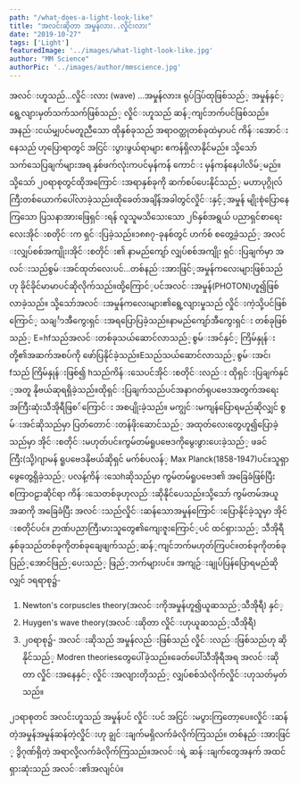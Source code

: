 ```yaml
---
path: "/what-does-a-light-look-like"
title: "အလင်းဆိုတာ အမှုန်လား..လှိုင်းလား"
date: "2019-10-27"
tags: ['Light']
featuredImage: '../images/what-light-look-like.jpg'
author: "MM Science"
authorPic: '../images/author/mmscience.jpg'
---
```

အလင်​းဟူသည်...လှိုင်​းလား (wave) ...အမှုန်​လား။ ရုပ်​ဒြပ်​ထုဖြစ်သည်​့ အမှုန်​နှင်​့ ​ရွေ့လျားမှတ်​သက်သက်ဖြစ်သည်​့ လှိုင်​းဟူသည်​ ဆန်​့ကျင်​ဘက်​ပင်​ဖြစ်​သည်​။ အနည်​းငယ်​မျှပင်​မတူညီ​သော ထိုနှစ်ခုသည် အရာဝတ္ထုတစ်​ခုထဲမှာပင်​ ကိန်​း​အောင်​း​နေသည်​ ဟု​ပြောရာတွင်​ အငြင်​းပွားဖွယ်​ရာများ ​ဧကန်ရှိလာနိုင်​မည်​။ သို့​သော်​ သက်သေပြချက်​များအရ နှစ်​ဖက်လုံးကပင်​မှန်​​ကန်​ ​ကောင်​း မှန်​ကန်​​နေပါလိမ်​့မည်​။ သို့​သော်​ ၂ဝရာစုတွင်​ ထိုအ​ကြောင်​းအရာနှစ်​ခုကို ဆက်​စပ်​​ပေးနိုင်​သည်​့ မဟာပုဂ္ဂိုလ်​​ကြီးတစ်​​ယောက်​​ပေါ်လာခဲ့သည်​။ထို​ခေတ်​အချိန်​အခါတွင်​လှိုင်​းနှင့်​့အမှုန်​ မျိုးစုံ​ပြော​နေကြ​သော ပြသနာအား​ဖြေရှင်​းရန်​ လူသူမသိ​သေး​သော ၂၆နှစ်​အရွယ်​ ပညာရှင်​စာ​ရေး​လေးအိုင်​းစတိုင်​းက ရှင်​းပြခဲ့သည်​။၁၈၈၇-ခုနစ်​တွင်​ ဟက်​စ်​ စ​တွေ့ခဲ့သည်​့ အလင်​းလျှပ်​စစ်​အကျိုး၊အိုင်​းစတိုင်​း၏ နာမည်​​ကျော်​ လျှပ်​စစ်​အကျိုး ရှင်​းပြချက်​မှာ အလင်​းသည်​စွမ်​းအင်​ထုတ်​​လေးပင်​...တစ်​နည်​းအားဖြင်​့အမှုန်​​က​လေးများဖြစ်​သည်​ဟု ခိုင်​ခိုင်​မာမာပင်​ဆိုလိုက်​သည်​။ထို့​ကြောင်​့ပင်​အလင်​းအမှုန်​(PHOTON)ဟူ၍ဖြစ်​လာခဲ့သည်​။ သို့​သော်​ အလင်​းအမှုန်​က​လေးများ၏​ရွေ့လျားမှုသည်​ လှိုင်​းကဲ့သို့ပင်​ဖြစ်​​ကြောင်​့ သချင်္ာအီကွေးရှင်​းအရ ​ပြောပြခဲ့သည်​။နာမည်​​ကျော်​အီ​ကွေးရှင်​း တစ်​ခုဖြစ်​သည်​့ E=hfသည်​အလင်​းတစ်​ခုသယ်​​ဆောင်​လာသည်​့စွမ်​းအင်​နှင်​့ ကြိမ်​နှုန်​းတို့၏အဆက်​အစပ်​ကို ​ဖော်​ပြနိုင်​ခဲ့သည်​။Eသည်​သယ်​​ဆောင်​လာသည်​့စွမ်​းအင်​၊fသည်​ ကြိမ်​နှုန်​းဖြစ်​၍ hသည်​ ကိန်​း​သေပင်​အိုင်​းစတိုင်​းလည်​း ထိုရှင်​းပြချက်​နှင်​့အတူ နိုဗယ်​ဆုရရှိခဲ့သည်​။ထိုရှင်​းပြချက်​သည်​ပင်​အနာဂတ်​ရုပ​ဗေဒအတွက်​ အ​ရေးအကြီးဆုံးသီအိုရီဖြစ​်​​ကြောင်​း အစပျိုးခဲ့သည်​။ မကျွင်​းမကျန်​​ပြောရမည်​ဆိုလျှင်​ စွမ်​းအင်​ဆိုသည်​မှာ ပြတ်​​တောင်​းတန်​ဖိုး​ဆောင်​သည်​့ အထုတ်​​လေး​တွေဟူ၍​ပြောခဲ့သည်​မှာ အိုင်​းစတိုင်​းမဟုတ်​ပင်​။ကွမ်​တမ်​​ရူပ​ဗေဒကို​မွေးဖွား​ပေးခဲ့သည်​့ ဖခင်​ကြီး(သို့)ဂျာမန်​ ရူပ​ဗေဒနိုဗယ်​ဆိုရှင်​ မက်​စ်​ပလန်​့ Max Planck(1858-1947)ပင်​။သူရှာ​ဖွေ​တွေ့ရှိခဲ့သည်​့ ပလန့်ကိန်​း​သေhဆိုသည်​မှာ ကွမ်​တမ်​ရူပ​ဗေဒ၏ အ​ခြေခံဖြစ်​ပြီး စကြာဝဠာဆိုင်​ရာ ကိန်​း​သေတစ်​ခုဟုလည်​းဆိုနိုင်​​ပေသည်​။သို့​သော်​ ကွမ်​တမ်အယူအဆကို အ​ခြေခံပြီး အလင်​းသည်​လှိုင်​းဆန်​​သောအမှုန်​​ကြောင်​း​ပြောနိုင်​ခဲ့သူမှာ အိုင်​းစတိုင်​ပင်​။ ဉာဏ်​ပညာကြီးမားသူ​တွေ၏​ကျေးဇူး​ကြောင်​့ပင်​ ထင်​ရှားသည်​့ သီအိုရီနှစ်​ခုသည်​ တစ်​ခုကိုတစ်​ခု​ချေဖျက်​သည်​့ဆန်​့ကျင်​ဘက်​မဟုတ်​ကြပင်​။တစ်​ခုကိုတစ်​ခုပြည်​့​အောင်​ဖြည်​့​ပေးသည်​့ ဖြည်​့ဘက်​များပင်​။
အကျဉ်​းချုပ်​ပြန်​​ပြောရမည်​ဆိုလျှင်​ ၁ရရာစု၌-
<ol>
    <li>Newton's corpuscles theory(အလင်​းကိုအမှုန်​ဟူ၍ယူဆသည်​့သီအိုရီ) နှင်​့</li>
    <li>Huygen's wave theory(အလင်​းဆိုတာ လှိုင်​းဟုယူဆသည်​့သီအိုရီ)</li>
    <li>၂ဝရာစု၌- အလင်​းဆိုသည်​ အမှုန်​လည်​းဖြစ်​သည်​ လှိုင်​းလည်​းဖြစ်​သည်​ဟု ဆိုနိုင်​သည်​့ Modren theories​တွေ​ပေါ်ခဲ့သည်​။​ခေတ်​​ပေါ်သီအိုရီအရ အလင်​းဆိုတာ လှိုင်​းအ​နေနှင်​့ လှိုင်​းအလျားတိုသည်​့ လျှပ်​စစ်​သံလိုက်​လှိုင်​းဟုသတ်​မှတ်​သည်​။</li>
</ol>
၂၁ရာစုတင်​ အလင်းဟူသည်​ အမှုန်​ပင်​ လှိုင်​းပင်​ အငြင်​းမပွားကြ​တော့​ပေ။လှိုင်​းဆန်​တဲ့အမှုန်​အမှုန်​ဆန်​တဲ့လှိုင်​းဟု ချွင်​းချက်​မရှိလက်​ခံလိုက်​ကြသည်​။ တစ်​နည်​းအားဖြင်​့ ဒွိဂုဏ်​ရှိတဲ့ အရာလို့လက်​ခံလိုက်​ကြသည်​။အလင်​းရဲ့ ဆန်​းချက်​​တွေအနက်​ အထင်​ရှားဆုံးသည်​ အလင်​း၏အလျင်​ပဲ။